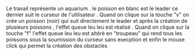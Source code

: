 Le travail représente un aquarium . le poisson en blanc est le leader ce dernier suit le curseur de l'utilisateur . Quand on clique sur la touche "v" on crée un poisson (noir) qui suit directement le leader et après la création de plusieurs poissons  , l'effet queue leu leu  est réalisé . Quand on clique sur la touche "f" l'effet queue leu leu est altéré en "troupeau" qui rend tous les poissons sous la soumission du curseur sans execption et enfin le mouse click qui permet la création des obstacles 
